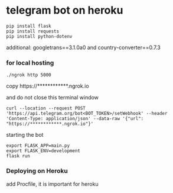 # telegram bot on heroku

```
pip install flask
pip install requests
pip install python-dotenv
```
additional: googletrans==3.1.0a0 and country-converter==0.7.3 

### for local hosting
```
./ngrok http 5000
```
copy https://************.ngrok.io

and do not close this terminal window

```
curl --location --request POST 'https://api.telegram.org/bot<BOT_TOKEN>/setWebhook' --header 'Content-Type: application/json' --data-raw '{"url": "https://************.ngrok.io"}'
```

starting the bot
```
export FLASK_APP=main.py
export FLASK_ENV=development
flask run
```

### Deploying on Heroku
add Procfile, it is important for heroku
